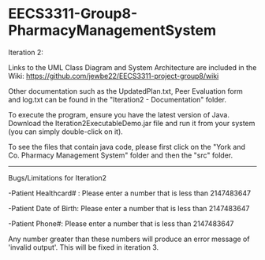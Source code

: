# EECS3311-Group8-PharmacyManagementSystem
Iteration 2:

Links to the UML Class Diagram and System Architecture are included in the Wiki: https://github.com/jewbe22/EECS3311-project-group8/wiki

Other documentation such as the UpdatedPlan.txt, Peer Evaluation form and log.txt can be found in the "Iteration2 - Documentation" folder.

To execute the program, ensure you have the latest version of Java. Download the Iteration2ExecutableDemo.jar file and run it from your system (you can simply double-click on it).

To see the files that contain java code, please first click on the "York and Co. Pharmacy Management System" folder and then the "src" folder.

-------------------------------------------------------------------------------------------
Bugs/Limitations for Iteration2

-Patient Healthcard# : Please enter a number that is less than 2147483647

-Patient Date of Birth: Please enter a number that is less than 2147483647

-Patient Phone#: Please enter a number that is less than 2147483647

Any number greater than these numbers will produce an error message of 'invalid output'. This will be fixed in iteration 3.
